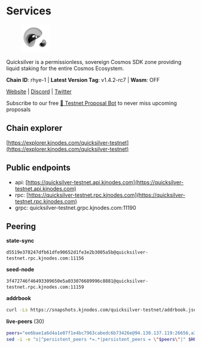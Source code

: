 # Services

<figure><img src="https://raw.githubusercontent.com/kj89/cosmos-images/main/logos/quicksilver.png" alt=""><figcaption></figcaption></figure>

Quicksilver is a permissionless, sovereign Cosmos SDK zone providing liquid staking for the entire Cosmos Ecosystem.

**Chain ID**: rhye-1 | **Latest Version Tag**: v1.4.2-rc7 | **Wasm**: OFF

[Website](https://quicksilver.zone) | [Discord](https://discord.gg/quicksilverprotocol) | [Twitter](https://twitter.com/quicksilverzone)



Subscribe to our free [🤖 Testnet Proposal Bot](https://t.me/kjnodes_testnet_proposal_bot) to never miss upcoming proposals


## Chain explorer
[https://explorer.kjnodes.com/quicksilver-testnet](https://explorer.kjnodes.com/quicksilver-testnet)

## Public endpoints

* api: [https://quicksilver-testnet.api.kjnodes.com](https://quicksilver-testnet.api.kjnodes.com)
* rpc: [https://quicksilver-testnet.rpc.kjnodes.com](https://quicksilver-testnet.rpc.kjnodes.com)
* grpc: quicksilver-testnet.grpc.kjnodes.com:11190

## Peering

**state-sync**

```text
d5519e378247dfb61dfe90652d1fe3e2b3005a5b@quicksilver-testnet.rpc.kjnodes.com:11156
```

**seed-node**

```text
3f472746f46493309650e5a033076689996c8881@quicksilver-testnet.rpc.kjnodes.com:11159
```

**addrbook**
```bash
curl -Ls https://snapshots.kjnodes.com/quicksilver-testnet/addrbook.json > $HOME/.quicksilverd/config/addrbook.json
```

**live-peers** (30)
```bash
peers="ee6bae1a6d4a1e07f1e4bc7963cabedc6b73426e@94.130.137.119:26656,a37474c1f254cd4b16d924327a755c914e8e7d86@65.109.30.53:26656,e0f0703e9ce343c46e0ec01b19216715e817b358@65.109.85.170:26656,0a3ac40a7a4ce35978c4da97be2eb6974bc3c58b@185.252.233.217:46656,e6bf4eca6a11035c06be529cb8c3758c2c00908f@213.170.135.20:26656,5e83e140ae6a480ec8ac714fb71e0b509227cb9a@185.144.99.18:26656,7142a4a19a87408ea6bcaf8bc2fd0265a5ccc7ad@162.55.245.219:11156,7283ce0d1cf4fd83fe826866a90b244d943fc434@38.242.248.195:11156,6d3319970389d88f5deee9720a44fb95cad01ea2@185.144.99.96:26656,676272662f2bba070a820aacc7ab7cec446526be@65.109.80.176:20656,5a3c424c19d9ab694190a7805a2b1a146460d752@65.108.2.27:26656,80a09a8ae70e893789110c7945cb8f324002bfed@88.98.195.228:16656,c02431ff1a4fe66dca2d3c8ccbbd51b9977d8c54@88.208.57.200:11156,e6bf55bc9f08958b7518bea455423375db78d1ef@65.108.13.176:26656,a2aa2a6db3b240fdd093f7d8214c1cc78e212995@65.108.237.232:31656,386d9eac66143c386d645b13eb9906caeb3cb33a@82.100.58.116:26656,8b486ec6ee6167985f6eed69817f2a04bd70bba9@65.109.61.113:22217,ec9d67f7c1103afcf097c0d9e11468c32f11f0c5@65.109.144.236:32656,c152888de058c1ca92e43913b502b137b8c17c26@195.201.243.40:26636,7fe3007cba4de49584cbdad9489ffecfc9651c57@65.108.79.246:26673,3e484a1e5b0e019f1c227fb1481016161825c395@213.239.215.165:11156,8a7f90b153dea30208372e3a88159cd6d07a869e@65.108.124.219:44656,6151346f98bc4bc81c94e587f96207e73cf701c7@185.16.38.122:15656,d3e80f977fe2ed85029c656e596dbb70b3bd7fee@65.109.95.178:37656,2aed12a25bfa92e40ccb95c88692735a9488a17e@65.109.92.79:37656,cc18d980216d658b76112fefd49cf2bf03d2d1cb@65.109.58.237:36589,c3819ce50237e206e0c83eb1702423e85f9270ed@5.161.145.173:26656,ba65c74ac5f3c56b450348dea59b4d815220aeca@142.132.151.99:15651,ac6068dc650358a0c8f7b774630367ba2c70fa1f@93.190.141.68:21026,5c2a752c9b1952dbed075c56c600c3a79b58c395@95.214.55.232:27026"
sed -i -e "s|^persistent_peers *=.*|persistent_peers = \"$peers\"|" $HOME/.quicksilverd/config/config.toml
```
